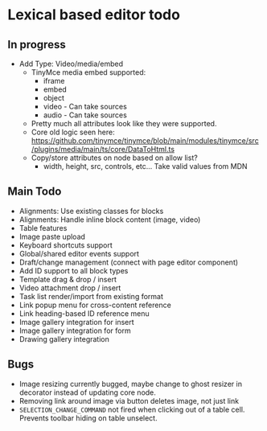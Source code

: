 # Lexical based editor todo

## In progress

- Add Type: Video/media/embed
    - TinyMce media embed supported:
      - iframe
      - embed
      - object
      - video - Can take sources
      - audio  - Can take sources
    - Pretty much all attributes look like they were supported.
    - Core old logic seen here: https://github.com/tinymce/tinymce/blob/main/modules/tinymce/src/plugins/media/main/ts/core/DataToHtml.ts
    - Copy/store attributes on node based on allow list?
      - width, height, src, controls, etc... Take valid values from MDN

## Main Todo

- Alignments: Use existing classes for blocks
- Alignments: Handle inline block content (image, video)
- Table features
- Image paste upload
- Keyboard shortcuts support
- Global/shared editor events support
- Draft/change management (connect with page editor component)
- Add ID support to all block types
- Template drag & drop / insert
- Video attachment drop / insert
- Task list render/import from existing format
- Link popup menu for cross-content reference
- Link heading-based ID reference menu
- Image gallery integration for insert
- Image gallery integration for form
- Drawing gallery integration

## Bugs

- Image resizing currently bugged, maybe change to ghost resizer in decorator instead of updating core node.
- Removing link around image via button deletes image, not just link 
- `SELECTION_CHANGE_COMMAND` not fired when clicking out of a table cell. Prevents toolbar hiding on table unselect.